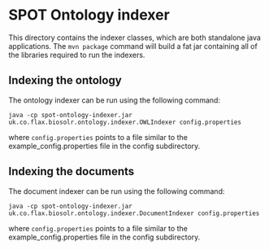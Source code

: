 # SPOT Ontology indexer

This directory contains the indexer classes, which are both standalone java
applications. The `mvn package` command will build a fat jar containing all
of the libraries required to run the indexers.

## Indexing the ontology

The ontology indexer can be run using the following command:

    java -cp spot-ontology-indexer.jar uk.co.flax.biosolr.ontology.indexer.OWLIndexer config.properties
    
where `config.properties` points to a file similar to the example_config.properties
file in the config subdirectory.


## Indexing the documents

The document indexer can be run using the following command:

    java -cp spot-ontology-indexer.jar uk.co.flax.biosolr.ontology.indexer.DocumentIndexer config.properties
    
where `config.properties` points to a file similar to the example_config.properties
file in the config subdirectory.